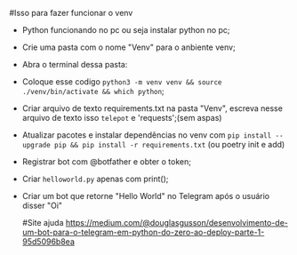 #Isso para fazer funcionar o venv
- Python funcionando no pc ou seja instalar python no pc;
- Crie uma pasta com o nome "Venv" para o anbiente venv;
- Abra o terminal dessa pasta:
- Coloque esse codigo `python3 -m venv venv && source ./venv/bin/activate && which python`;
- Criar arquivo de texto requirements.txt na pasta "Venv", escreva nesse arquivo de texto isso `telepot` e 'requests';(sem aspas)
- Atualizar pacotes e instalar dependências no venv com `pip install --upgrade pip && pip install -r requirements.txt` (ou poetry init e add)
- Registrar bot com @botfather e obter o token;
- Criar `helloworld.py` apenas com print();
- Criar um bot que retorne "Hello World" no Telegram após o usuário disser "Oi"

  
  #Site ajuda
  https://medium.com/@douglasgusson/desenvolvimento-de-um-bot-para-o-telegram-em-python-do-zero-ao-deploy-parte-1-95d5096b8ea
  
